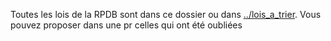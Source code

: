 Toutes les lois de la RPDB sont dans ce dossier ou dans [../lois_a_trier](../lois_a_trier). Vous pouvez proposer dans une pr celles qui ont été oubliées